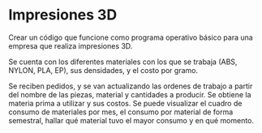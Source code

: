 # Impresiones 3D

Crear un código que funcione como programa operativo básico para una empresa que realiza impresiones 3D. 

Se cuenta con los diferentes materiales con los que se trabaja (ABS, NYLON, PLA, EP), sus densidades, y el costo por gramo.

Se reciben pedidos, y se van actualizando las ordenes de trabajo a partir del nombre de las piezas, material y cantidades a producir. Se obtiene la materia prima a utilizar y sus costos.
Se puede visualizar el cuadro de consumo de materiales por mes, el consumo por material de forma semestral, hallar qué material tuvo el mayor consumo y en qué momento.
